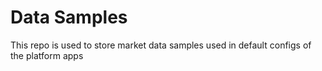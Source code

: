 # Data Samples
This repo is used to store market data samples used in default configs of the platform apps